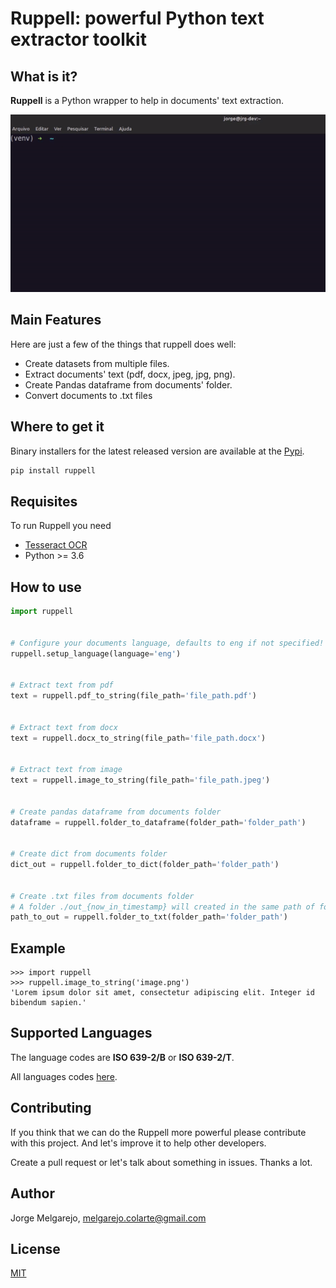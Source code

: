 # Ruppell: powerful Python text extractor toolkit

## What is it?

**Ruppell** is a Python wrapper to help in documents' text extraction.

![](./assets/ruppell.gif)

## Main Features
Here are just a few of the things that ruppell does well:

  - Create datasets from multiple files.
  - Extract documents' text (pdf, docx, jpeg, jpg, png).
  - Create Pandas dataframe from documents' folder.
  - Convert documents to .txt files

## Where to get it

Binary installers for the latest released version are available at the [Pypi](https://pypi.org/project/ruppell/).

```sh
pip install ruppell
```

## Requisites
To run Ruppell you need

- [Tesseract OCR](https://tesseract-ocr.github.io/tessdoc/Installation.html)
- Python >= 3.6

## How to use

```python
import ruppell


# Configure your documents language, defaults to eng if not specified!
ruppell.setup_language(language='eng')


# Extract text from pdf
text = ruppell.pdf_to_string(file_path='file_path.pdf')


# Extract text from docx
text = ruppell.docx_to_string(file_path='file_path.docx')


# Extract text from image
text = ruppell.image_to_string(file_path='file_path.jpeg')


# Create pandas dataframe from documents folder
dataframe = ruppell.folder_to_dataframe(folder_path='folder_path')


# Create dict from documents folder
dict_out = ruppell.folder_to_dict(folder_path='folder_path')


# Create .txt files from documents folder
# A folder ./out_{now_in_timestamp} will created in the same path of folder_path
path_to_out = ruppell.folder_to_txt(folder_path='folder_path')

```

## Example

```
>>> import ruppell
>>> ruppell.image_to_string('image.png')
'Lorem ipsum dolor sit amet, consectetur adipiscing elit. Integer id bibendum sapien.'
```

## Supported Languages

The language codes are **ISO 639-2/B** or **ISO 639-2/T**.

All languages codes [here](https://en.wikipedia.org/wiki/List_of_ISO_639-1_codes).

## Contributing
	
If you think that we can do the Ruppell more powerful please contribute with this project. And let's improve it to help other developers.

Create a pull request or let's talk about something in issues. Thanks a lot.

## Author
Jorge Melgarejo, melgarejo.colarte@gmail.com

## License
[MIT](LICENSE)
